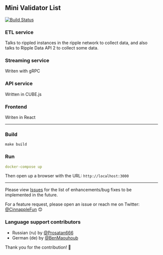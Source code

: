 ## Mini Validator List

[![Build Status](https://travis-ci.com/cinnapple/mini-validator-list.svg?branch=master)](https://travis-ci.com/cinnapple/mini-validator-list)

### ETL service

Talks to rippled instances in the ripple network to collect data, and also talks to Ripple Data API 2 to collect some data.

### Streaming service

Writen with gRPC

### API service

Written in CUBE.js

### Frontend

Writen in React

---

### Build

```shell
make build
```

### Run

```yml
docker-compose up
```

Then open up a browser with the URL: `http://localhost:3000`

---

Please view [Issues](https://github.com/cinnapple/mini-validator-list/issues) for the list of enhancements/bug fixes to be implemented in the future.

For a feature request, please open an issue or reach me on Twitter: [@CinnappleFun](https://twitter.com/CinnappleFun) 😊

### Language support contributors

- Russian (ru) by [@Prosatan666](https://twitter.com/Prosatan666)
- German (de) by [@BenMaouhoub](https://twitter.com/BenMaouhoub)

Thank you for the contribution! 🎉
